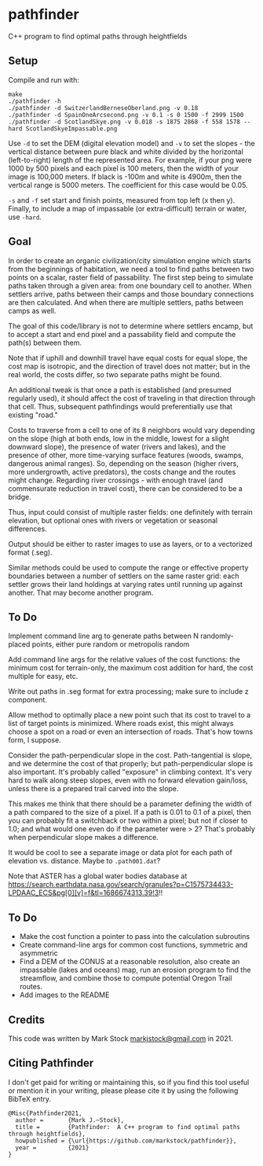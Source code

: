 # pathfinder
C++ program to find optimal paths through heightfields

## Setup
Compile and run with:

    make
    ./pathfinder -h
    ./pathfinder -d SwitzerlandBerneseOberland.png -v 0.18
    ./pathfinder -d SpainOneArcsecond.png -v 0.1 -s 0 1500 -f 2999 1500
    ./pathfinder -d ScotlandSkye.png -v 0.018 -s 1875 2868 -f 558 1578 --hard ScotlandSkyeImpassable.png

Use `-d` to set the DEM (digital elevation model) and `-v` to set the slopes - the vertical distance between pure black and white divided by the horizontal (left-to-right) length of the represented area. For example, if your png were 1000 by 500 pixels and each pixel is 100 meters, then the width of your image is 100,000 meters. If black is -100m and white is 4900m, then the vertical range is 5000 meters. The coefficient for this case would be 0.05.

`-s` and `-f` set start and finish points, measured from top left (x then y). Finally, to include a map of impassable (or extra-difficult) terrain or water, use `-hard`.

## Goal
In order to create an organic civilization/city simulation engine which starts from the beginnings of habitation, we need a tool to find paths between two points on a scalar, raster field of passability. The first step being to simulate paths taken through a given area: from one boundary cell to another. When settlers arrive, paths between their camps and those boundary connections are then calculated. And when there are multiple settlers, paths between camps as well.

The goal of this code/library is not to determine where settlers encamp, but to accept a start and end pixel and a passability field and compute the path(s) between them.

Note that if uphill and downhill travel have equal costs for equal slope, the cost map is isotropic, and the direction of travel does not matter; but in the real world, the costs differ, so two separate paths might be found.

An additional tweak is that once a path is established (and presumed regularly used), it should affect the cost of traveling in that direction through that cell. Thus, subsequent pathfindings would preferentially use that existing "road."

Costs to traverse from a cell to one of its 8 neighbors would vary depending on the slope (high at both ends, low in the middle, lowest for a slight downward slope), the presence of water (rivers and lakes), and the presence of other, more time-varying surface features (woods, swamps, dangerous animal ranges). So, depending on the season (higher rivers, more undergrowth, active predators), the costs change and the routes might change. Regarding river crossings - with enough travel (and commensurate reduction in travel cost), there can be considered to be a bridge.

Thus, input could consist of multiple raster fields: one definitely with terrain elevation, but optional ones with rivers or vegetation or seasonal differences.

Output should be either to raster images to use as layers, or to a vectorized format (.seg).

Similar methods could be used to compute the range or effective property boundaries between a number of settlers on the same raster grid: each settler grows their land holdings at varying rates until running up against another. That may become another program.

## To Do
Implement command line arg to generate paths between N randomly-placed points, either pure random or metropolis random

Add command line args for the relative values of the cost functions: the minimum cost for terrain-only, the maximum cost addition for hard, the cost multiple for easy, etc.

Write out paths in .seg format for extra processing; make sure to include z component.

Allow method to optimally place a new point such that its cost to travel to a list of target points is minimized. Where roads exist, this might always choose a spot on a road or even an intersection of roads. That's how towns form, I suppose.

Consider the path-perpendicular slope in the cost. Path-tangential is slope, and we determine the cost of that properly; but path-perpendicular slope is also important. It's probably called "exposure" in climbing context. It's very hard to walk along steep slopes, even with no forward elevation gain/loss, unless there is a prepared trail carved into the slope.

This makes me think that there should be a parameter defining the width of a path compared to the size of a pixel. If a path is 0.01 to 0.1 of a pixel, then you can probably fit a switchback or two within a pixel; but not if closer to 1.0; and what would one even do if the parameter were > 2? That's probably when perpendicular slope makes a difference.

It would be cool to see a separate image or data plot for each path of elevation vs. distance. Maybe to `.path001.dat`?

Note that ASTER has a global water bodies database at https://search.earthdata.nasa.gov/search/granules?p=C1575734433-LPDAAC_ECS&pg[0][v]=f&tl=1686674313.39!3!!

## To Do
* Make the cost function a pointer to pass into the calculation subroutins
* Create command-line args for common cost functions, symmetric and asymmetric
* Find a DEM of the CONUS at a reasonable resolution, also create an impassable (lakes and oceans) map, run an erosion program to find the streamflow, and combine those to compute potential Oregon Trail routes.
* Add images to the README

## Credits
This code was written by Mark Stock <markjstock@gmail.com> in 2021.

## Citing Pathfinder

I don't get paid for writing or maintaining this, so if you find this tool useful or mention it in your writing, please please cite it by using the following BibTeX entry.

```
@Misc{Pathfinder2021,
  author =       {Mark J.~Stock},
  title =        {Pathfinder:  A C++ program to find optimal paths through heightfields},
  howpublished = {\url{https://github.com/markstock/pathfinder}},
  year =         {2021}
}
```
